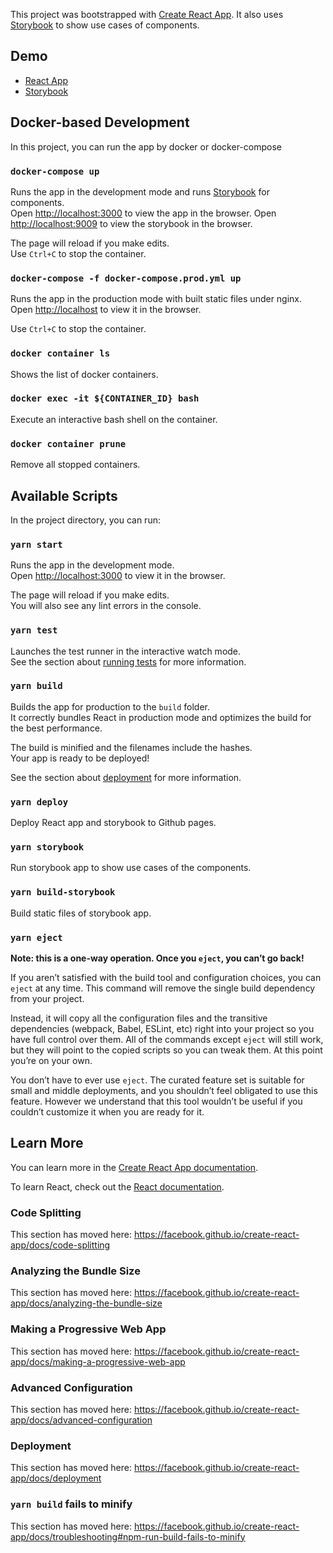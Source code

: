 This project was bootstrapped with [Create React App](https://github.com/facebook/create-react-app).
It also uses [Storybook](https://storybook.js.org/) to show use cases of components.

## Demo
  - [React App](https://rudanzona.github.io/react-calculator-modal/)
  - [Storybook](https://rudanzona.github.io/react-calculator-modal/storybook/)

## Docker-based Development
In this project, you can run the app by docker or docker-compose

### `docker-compose up`
Runs the app in the development mode and runs [Storybook](https://storybook.js.org/) for components.<br />
Open [http://localhost:3000](http://localhost:3000) to view the app in the browser.
Open [http://localhost:9009](http://localhost:9009) to view the storybook in the browser.

The page will reload if you make edits.<br />
Use `Ctrl+C` to stop the container.

### `docker-compose -f docker-compose.prod.yml up`
Runs the app in the production mode with built static files under nginx.<br />
Open [http://localhost](http://localhost) to view it in the browser.

Use `Ctrl+C` to stop the container.

### `docker container ls`
Shows the list of docker containers.

### `docker exec -it ${CONTAINER_ID} bash`
Execute an interactive bash shell on the container.

### `docker container prune`
Remove all stopped containers.

## Available Scripts

In the project directory, you can run:

### `yarn start`

Runs the app in the development mode.<br />
Open [http://localhost:3000](http://localhost:3000) to view it in the browser.

The page will reload if you make edits.<br />
You will also see any lint errors in the console.

### `yarn test`

Launches the test runner in the interactive watch mode.<br />
See the section about [running tests](https://facebook.github.io/create-react-app/docs/running-tests) for more information.

### `yarn build`

Builds the app for production to the `build` folder.<br />
It correctly bundles React in production mode and optimizes the build for the best performance.

The build is minified and the filenames include the hashes.<br />
Your app is ready to be deployed!

See the section about [deployment](https://facebook.github.io/create-react-app/docs/deployment) for more information.

### `yarn deploy`
Deploy React app and storybook to Github pages.

### `yarn storybook`
Run storybook app to show use cases of the components.

### `yarn build-storybook`
Build static files of storybook app.

### `yarn eject`

**Note: this is a one-way operation. Once you `eject`, you can’t go back!**

If you aren’t satisfied with the build tool and configuration choices, you can `eject` at any time. This command will remove the single build dependency from your project.

Instead, it will copy all the configuration files and the transitive dependencies (webpack, Babel, ESLint, etc) right into your project so you have full control over them. All of the commands except `eject` will still work, but they will point to the copied scripts so you can tweak them. At this point you’re on your own.

You don’t have to ever use `eject`. The curated feature set is suitable for small and middle deployments, and you shouldn’t feel obligated to use this feature. However we understand that this tool wouldn’t be useful if you couldn’t customize it when you are ready for it.

## Learn More

You can learn more in the [Create React App documentation](https://facebook.github.io/create-react-app/docs/getting-started).

To learn React, check out the [React documentation](https://reactjs.org/).

### Code Splitting

This section has moved here: https://facebook.github.io/create-react-app/docs/code-splitting

### Analyzing the Bundle Size

This section has moved here: https://facebook.github.io/create-react-app/docs/analyzing-the-bundle-size

### Making a Progressive Web App

This section has moved here: https://facebook.github.io/create-react-app/docs/making-a-progressive-web-app

### Advanced Configuration

This section has moved here: https://facebook.github.io/create-react-app/docs/advanced-configuration

### Deployment

This section has moved here: https://facebook.github.io/create-react-app/docs/deployment

### `yarn build` fails to minify

This section has moved here: https://facebook.github.io/create-react-app/docs/troubleshooting#npm-run-build-fails-to-minify
